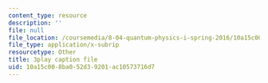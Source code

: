 ```yaml
---
content_type: resource
description: ''
file: null
file_location: /coursemedia/8-04-quantum-physics-i-spring-2016/10a15c008ba052d39201ac10573716d7_2EV1vJAAo8M.vtt
file_type: application/x-subrip
resourcetype: Other
title: 3play caption file
uid: 10a15c00-8ba0-52d3-9201-ac10573716d7
---
```

